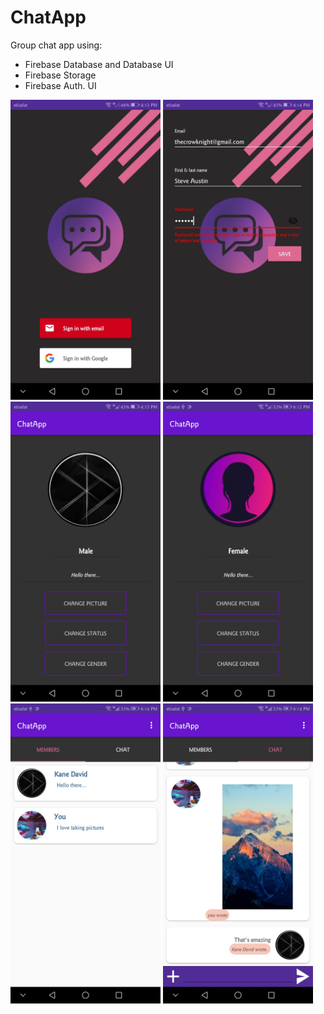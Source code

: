 # ChatApp
 Group chat app using:
 
- Firebase Database and Database UI
- Firebase Storage
- Firebase Auth. UI


 <img src="./screens/1.jpg" width="240" height="480">  <img src="./screens/2.jpg" width="240" height="480">  <img src="./screens/3.jpg" width="240" height="480">  <img src="./screens/4.jpg" width="240" height="480">  <img src="./screens/5.jpg" width="240" height="480">  <img src="./screens/6.jpg" width="240" height="480">
 

